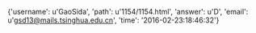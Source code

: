 {'username': u'GaoSida', 'path': u'1154/1154.html', 'answer': u'D', 'email': u'gsd13@mails.tsinghua.edu.cn', 'time': '2016-02-23:18:46:32'}